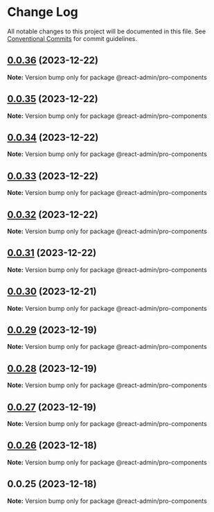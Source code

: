 # Change Log

All notable changes to this project will be documented in this file.
See [Conventional Commits](https://conventionalcommits.org) for commit guidelines.

## [0.0.36](https://git.aihuoshi.net/algo_analysis_plat/web/fd-react-admin-components/compare/@react-admin/pro-components@0.0.35...@react-admin/pro-components@0.0.36) (2023-12-22)

**Note:** Version bump only for package @react-admin/pro-components





## [0.0.35](https://git.aihuoshi.net/algo_analysis_plat/web/fd-react-admin-components/compare/@react-admin/pro-components@0.0.34...@react-admin/pro-components@0.0.35) (2023-12-22)

**Note:** Version bump only for package @react-admin/pro-components

## [0.0.34](https://git.aihuoshi.net/algo_analysis_plat/web/fd-react-admin-components/compare/@react-admin/pro-components@0.0.33...@react-admin/pro-components@0.0.34) (2023-12-22)

**Note:** Version bump only for package @react-admin/pro-components

## [0.0.33](https://git.aihuoshi.net/algo_analysis_plat/web/fd-react-admin-components/compare/@react-admin/pro-components@0.0.32...@react-admin/pro-components@0.0.33) (2023-12-22)

**Note:** Version bump only for package @react-admin/pro-components

## [0.0.32](https://git.aihuoshi.net/algo_analysis_plat/web/fd-react-admin-components/compare/@react-admin/pro-components@0.0.31...@react-admin/pro-components@0.0.32) (2023-12-22)

**Note:** Version bump only for package @react-admin/pro-components

## [0.0.31](https://git.aihuoshi.net/algo_analysis_plat/web/fd-react-admin-components/compare/@react-admin/pro-components@0.0.30...@react-admin/pro-components@0.0.31) (2023-12-22)

**Note:** Version bump only for package @react-admin/pro-components

## [0.0.30](https://git.aihuoshi.net/algo_analysis_plat/web/fd-react-admin-components/compare/@react-admin/pro-components@0.0.29...@react-admin/pro-components@0.0.30) (2023-12-21)

**Note:** Version bump only for package @react-admin/pro-components

## [0.0.29](https://git.aihuoshi.net/algo_analysis_plat/web/fd-react-admin-components/compare/@react-admin/pro-components@0.0.28...@react-admin/pro-components@0.0.29) (2023-12-19)

**Note:** Version bump only for package @react-admin/pro-components

## [0.0.28](https://git.aihuoshi.net/algo_analysis_plat/web/fd-react-admin-components/compare/@react-admin/pro-components@0.0.27...@react-admin/pro-components@0.0.28) (2023-12-19)

**Note:** Version bump only for package @react-admin/pro-components

## [0.0.27](https://git.aihuoshi.net/algo_analysis_plat/web/fd-react-admin-components/compare/@react-admin/pro-components@0.0.26...@react-admin/pro-components@0.0.27) (2023-12-19)

**Note:** Version bump only for package @react-admin/pro-components

## [0.0.26](https://git.aihuoshi.net/algo_analysis_plat/web/fd-react-admin-components/compare/@react-admin/pro-components@0.0.25...@react-admin/pro-components@0.0.26) (2023-12-18)

**Note:** Version bump only for package @react-admin/pro-components

## 0.0.25 (2023-12-18)

**Note:** Version bump only for package @react-admin/pro-components
